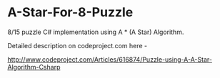 # A-Star-For-8-Puzzle
8/15 puzzle C# implementation using A * (A Star) Algorithm.

Detailed description on codeproject.com here - 

http://www.codeproject.com/Articles/616874/Puzzle-using-A-A-Star-Algorithm-Csharp

